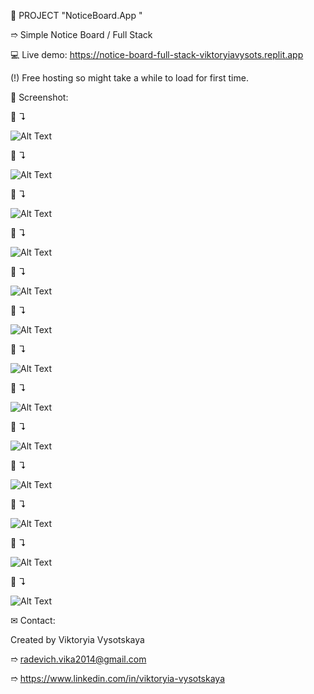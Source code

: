 📝 PROJECT "NoticeBoard.App "

➱ Simple Notice Board / Full Stack


💻 Live demo: https://notice-board-full-stack-viktoryiavysots.replit.app

(!) Free hosting so might take a while to load for first time.



👀 Screenshot:

📸 ↴︎

![Alt Text](./client/public/images/screenshots/1.No%20Adverts.png)

📸 ↴︎

![Alt Text](./client/public/images/screenshots/2.Register.png)

📸 ↴︎

![Alt Text](./client/public/images/screenshots/3.Register2.png)

📸 ↴︎

![Alt Text](./client/public/images/screenshots/4.Login.png)

📸 ↴︎

![Alt Text](./client/public/images/screenshots/5.Create%20Advert.png)

📸 ↴︎

![Alt Text](./client/public/images/screenshots/6.Advert1.png)

📸 ↴︎

![Alt Text](./client/public/images/screenshots/7.View%20Advert1.png)

📸 ↴︎

![Alt Text](./client/public/images/screenshots/8.Edit%20Advert1.png)

📸 ↴︎

![Alt Text](./client/public/images/screenshots/9.Adverts.png)

📸 ↴︎

![Alt Text](./client/public/images/screenshots/10.Contact.png)

📸 ↴︎

![Alt Text](./client/public/images/screenshots/11.Not%20Found.png)

📸 ↴︎

![Alt Text](./client/public/images/screenshots/12.Search1.png)

📸 ↴︎

![Alt Text](./client/public/images/screenshots/13.Search2.png)



✉ Contact:

Created by Viktoryia Vysotskaya

➱ radevich.vika2014@gmail.com

➱ https://www.linkedin.com/in/viktoryia-vysotskaya